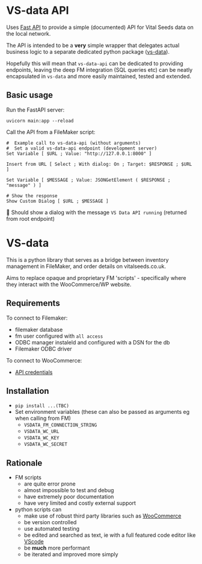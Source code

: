 # VS-data API

Uses [Fast API][1] to provide a simple (documented) API for Vital Seeds data on
the local network.

The API is intended to be a **very** simple wrapper that delegates actual
business logic to a separate
dedicated python package ([vs-data][2]).

Hopefully this will mean that
`vs-data-api` can be dedicated to providing endpoints, leaving the deep
FM integration (SQL queries etc) can be neatly encapsulated in `vs-data` and
more easily maintained, tested and extended.


## Basic usage

Run the FastAPI server:

```
uvicorn main:app --reload
```

Call the API from a FileMaker script:

```
#  Example call to vs-data-api (without arguments)
#  Set a valid vs-data-api endpoint (development server)
Set Variable [ $URL ; Value: "http://127.0.0.1:8000" ]

Insert from URL [ Select ; With dialog: On ; Target: $RESPONSE ; $URL ]

Set Variable [ $MESSAGE ; Value: JSONGetElement ( $RESPONSE ; "message" ) ]

# Show the response
Show Custom Dialog [ $URL ; $MESSAGE ]
```

🎉 Should show a dialog with the message `VS Data API running` (returned from root
endpoint)



[1]: https://fastapi.tiangolo.com/
[2]: https://github.com/vitalseeds/vs-data

# VS-data

This is a python library that serves as a bridge between inventory management in
FileMaker, and order details on vitalseeds.co.uk.

Aims to replace opaque and proprietary FM 'scripts' - specifically where they
interact with the WooCommerce/WP website.


## Requirements

To connect to Filemaker:

- filemaker database
- fm user configured with `all access`
- ODBC manager instaleld and configured with a DSN for the db
- Filemaker ODBC driver

To connect to WooCommerce:

- [API credentials][wcapi]


## Installation

- `pip install ...(TBC)`
- Set environment variables (these can also be passed as arguments eg when calling from FM)
  - `VSDATA_FM_CONNECTION_STRING`
  - `VSDATA_WC_URL`
  - `VSDATA_WC_KEY`
  - `VSDATA_WC_SECRET`

## Rationale

- FM scripts
  - are quite error prone
  - almost impossible to test and debug
  - have extremely poor documentation
  - have very limited and costly external support
- python scripts can
  - make use of robust third party libraries such as [WooCommerce][1]
  - be version controlled
  - use automated testing
  - be edited and searched as text, ie with a full featured code editor like [VScode](https://code.visualstudio.com/)
  - be **much** more performant
  - be iterated and improved more simply

[1]: https://pypi.org/project/WooCommerce/
[wcapi]: https://woocommerce.com/document/woocommerce-rest-api/#section-2
